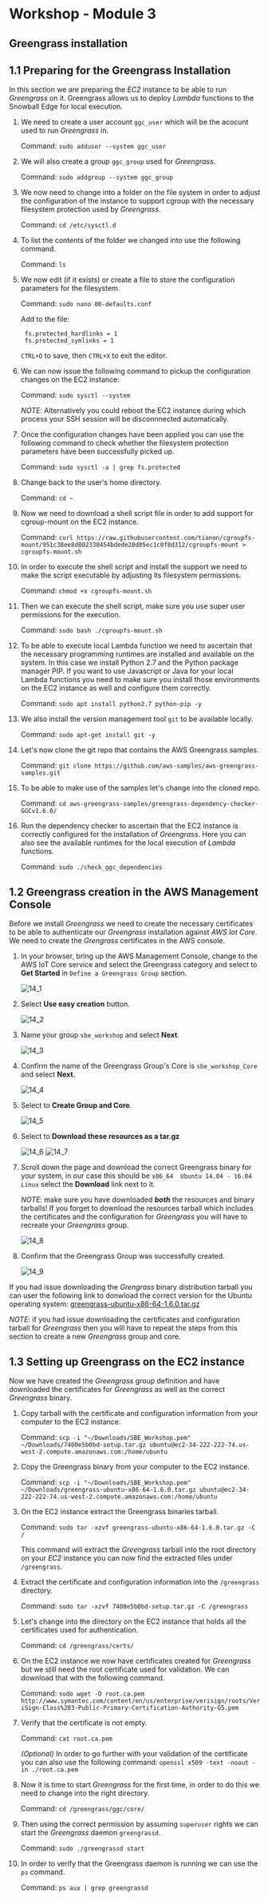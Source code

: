 # Workshop - Module 3

## Greengrass installation

## 1.1 Preparing for the Greengrass Installation

In this section we are preparing the *EC2* instance to be able to run *Greengrass* on it. Greengrass allows us to deploy *Lambda* functions to the Snowball Edge for local execution.

1. We need to create a user account `ggc_user` which will be the acocunt used to run *Greengrass* in.

	Command: `sudo adduser --system ggc_user`

1. We will also create a group `ggc_group` used for *Greengrass*.

	Command: `sudo addgroup --system ggc_group`

1. We now need to change into a folder on the file system in order to adjust the configuration of the instance to support cgroup with the necessary filesystem protection used by *Greengrass*.

	Command: `cd /etc/sysctl.d`
	
1. To list the contents of the folder we changed into use the following command.

	Command: `ls`

1. We now edit (if it exists) or create a file to store the configuration parameters for the filesystem.

	Command: `sudo nano 00-defaults.conf`

	Add to the file:

		fs.protected_hardlinks = 1
		fs.protected_symlinks = 1
	
	`CTRL+O` to save, then `CTRL+X` to exit the editor.
	
1. We can now issue the following command to pickup the configuration changes on the EC2 instance:

	Command: `sudo sysctl --system`
	
	_NOTE_: Alternatively you could reboot the EC2 instance during which process your SSH session will be disconnnected automatically.
	
1. Once the configuration changes have been applied you can use the following command to check whether the filesystem protection parameters have been successfully picked up.

	Command: `sudo sysctl -a | grep fs.protected`

1. Change back to the user's home directory.

	Command: `cd ~`

1. Now we need to download a shell script file in order to add support for cgroup-mount on the EC2 instance.

	Command: `curl https://raw.githubusercontent.com/tianon/cgroupfs-mount/951c38ee8d802330454bdede20d85ec1c0f8d312/cgroupfs-mount > cgroupfs-mount.sh`

1. In order to execute the shell script and install the support we need to make the script executable by adjusting its filesystem permissions.

	Command: `chmod +x cgroupfs-mount.sh`
	
1. Then we can execute the shell script, make sure you use super user permissions for the execution.

	Command: `sudo bash ./cgroupfs-mount.sh`

1. To be able to execute local Lambda function we need to ascertain that the necessary programming runtimes are installed and available on the system. In this case we install Python 2.7 and the Python package manager PIP. If you want to use Javascript or Java for your local Lambda functions you need to make sure you install those environments on the EC2 instance as well and configure them correctly.
	
	Command: `sudo apt install python2.7 python-pip -y`

1. We also install the version management tool `git` to be available locally.

	Command: `sudo apt-get install git -y`

1. Let's now clone the git repo that contains the AWS Greengrass samples.

	Command: `git clone https://github.com/aws-samples/aws-greengrass-samples.git`

1. To be able to make use of the samples let's change into the cloned repo.

	Command: `cd aws-greengrass-samples/greengrass-dependency-checker-GGCv1.6.0/`

1. Run the dependency checker to ascertain that the EC2 instance is correctly configured for the installation of *Greengrass*. Here you can also see the available runtimes for the local execution of *Lambda* functions.

	Command: `sudo ./check_ggc_dependencies`

## 1.2 Greengrass creation in the AWS Management Console

Before we install *Greengrass* we need to create the necessary certificates to be able to authenticate our *Greengrass* installation against *AWS Iot Core*. We need to create the *Grengrass* certificates in the AWS console.

1. In your browser, bring up the AWS Management Console, change to the AWS IoT Core service and select the Greengrass category and select to **Get Started** in `Define a Greengrass Group` section.

	![14_1](/api/workshops/sbe-workshop-2018/content/assets/images/14_1.png)

1. Select **Use easy creation** button.

	![14_2](/api/workshops/sbe-workshop-2018/content/assets/images/14_2.png)

1. Name your group `sbe_workshop` and select **Next**.

	![14_3](/api/workshops/sbe-workshop-2018/content/assets/images/14_3.png)

1. Confirm the name of the Greengrass Group's Core is `sbe_workshop_Core` and select **Next**.

	![14_4](/api/workshops/sbe-workshop-2018/content/assets/images/14_4.png)

1. Select to **Create Group and Core**.

	![14_5](/api/workshops/sbe-workshop-2018/content/assets/images/14_5.png)
	
1. Select to **Download these resources as a tar.gz**

	![14_6](/api/workshops/sbe-workshop-2018/content/assets/images/14_6.png)
	![14_7](/api/workshops/sbe-workshop-2018/content/assets/images/14_7.png)
	
1. Scroll down the page and download the correct Greengrass binary for your system, in our case this should be `x86_64  Ubuntu 14.04 - 16.04  Linux` select the **Download** link next to it.

	_NOTE_: make sure you have downloaded _***both***_ the resources and binary tarballs! If you forget to download the resources tarball which includes the certificates and the configuration for *Greengrass* you will have to recreate your *Greengrass* group.

	![14_8](/api/workshops/sbe-workshop-2018/content/assets/images/14_8.png)
	
1. Confirm that the Greengrass Group was successfully created.

	![14_9](/api/workshops/sbe-workshop-2018/content/assets/images/14_9.png)
	
If you had issue downloading the *Grengrass* binary distribution tarball you can user the following link to donwload the correct version for the Ubuntu operating system: [greengrass-ubuntu-x86-64-1.6.0.tar.gz](https://d1onfpft10uf5o.cloudfront.net/greengrass-core/downloads/1.6.0/greengrass-ubuntu-x86-64-1.6.0.tar.gz)

_NOTE_: if you had issue downloading the certificates and configuration tarball for *Greengrass* then you will have to repeat the steps from this section to create a new *Greengrass* group and core.

## 1.3 Setting up Greengrass on the EC2 instance

Now we have created the *Greengrass* group definition and have downloaded the certificates for *Greengrass* as well as the correct *Greengrass* binary.

1. Copy tarball with the certificate and configuration information from your computer to the EC2 instance.

	Command: `scp -i "~/Downloads/SBE_Workshop.pem" ~/Downloads/7400e5b0bd-setup.tar.gz ubuntu@ec2-34-222-222-74.us-west-2.compute.amazonaws.com:/home/ubuntu`
	
1. Copy the Greengrass binary from your computer to the EC2 instance.

	Command: `scp -i "~/Downloads/SBE_Workshop.pem" ~/Downloads/greengrass-ubuntu-x86-64-1.6.0.tar.gz ubuntu@ec2-34-222-222-74.us-west-2.compute.amazonaws.com:/home/ubuntu`
	
1. On the EC2 instance extract the Greengrass binaries tarball.

	Command: `sudo tar -xzvf greengrass-ubuntu-x86-64-1.6.0.tar.gz -C /`
	
	This command will extract the *Greengrass* tarball into the root directory on your *EC2* instance you can now find the extracted files under `/greengrass`.
	
1. Extract the certificate and configuration information into the `/greengrass` directory.

	Command: `sudo tar -xzvf 7400e5b0bd-setup.tar.gz -C /greengrass`
	
1. Let's change into the directory on the EC2 instance that holds all the certificates used for authentication.

	Command: `cd /greengrass/certs/`
	
1. On the EC2 instance we now have certificates created for *Greengrass* but we still need the root certificate used for validation. We can download that with the following command.

	Command: `sudo wget -O root.ca.pem http://www.symantec.com/content/en/us/enterprise/verisign/roots/VeriSign-Class%203-Public-Primary-Certification-Authority-G5.pem`

1. Verify that the certificate is not empty.

	Command: `cat root.ca.pem`
		
	*(Optional)* In order to go further with your validation of the certificate you can also use the following command: `openssl x509 -text -noout -in ./root.ca.pem`
	
1. Now it is time to start *Greengrass* for the first time, in order to do this we need to change into the right directory.

	Command: `cd /greengrass/ggc/core/`

1. Then using the correct permission by assuming `superuser` rights we can start the *Greengrass* daemon `greengrassd`.
		
	Command: `sudo ./greengrassd start`

1. In order to verify that the Greengrass daemon is running we can use the `ps` command.

	Command: `ps aux | grep greengrassd`
